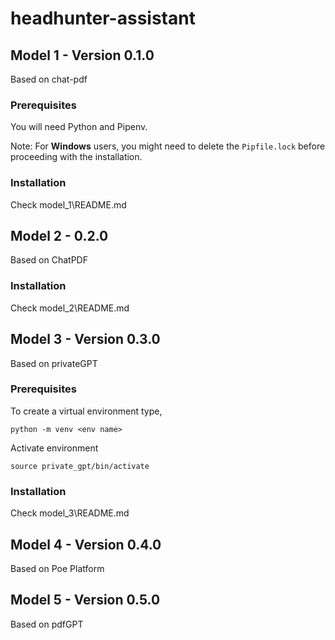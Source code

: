 # headhunter-assistant

## Model 1 - Version 0.1.0 
Based on chat-pdf

### Prerequisites

You will need Python and Pipenv.

Note: For **Windows** users, you might need to delete the `Pipfile.lock` before proceeding with the installation.

### Installation

Check model_1\README.md

## Model 2 - 0.2.0

Based on ChatPDF

### Installation

Check model_2\README.md

## Model 3 - Version 0.3.0

Based on privateGPT

### Prerequisites

To create a virtual environment type,
```
python -m venv <env name>
```

Activate environment
```
source private_gpt/bin/activate
```

### Installation

Check model_3\README.md

## Model 4 - Version 0.4.0

Based on Poe Platform

## Model 5 - Version 0.5.0

Based on pdfGPT